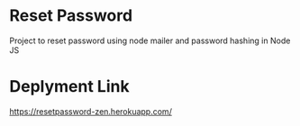 # Reset Password
Project to reset password using node mailer and password hashing in Node JS

# Deplyment Link

<https://resetpassword-zen.herokuapp.com/>

